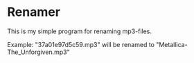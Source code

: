 # Renamer
This is my simple program for renaming mp3-files.

Example:
"37a01e97d5c59.mp3" will be renamed to "Metallica-The_Unforgiven.mp3"
